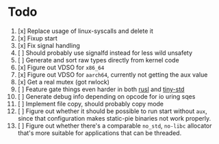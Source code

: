 # Todo

1. [x] Replace usage of linux-syscalls and delete it
2. [x] Fixup start
3. [x] Fix signal handling
4. [ ] Should probably use signalfd instead for less wild unsafety
5. [ ] Generate and sort raw types directly from kernel code
6. [x] Figure out VDSO for `x86_64`
7. [x] Figure out VDSO for `aarch64`, currently not getting the aux value
8. [x] Get a real mutex (got rwlock)
9. [ ] Feature gate things even harder in both [rusl](rusl) and [tiny-std](tiny-std)
10. [ ] Generate debug info depending on opcode for io uring sqes
11. [ ] Implement file copy, should probably copy mode
12. [ ] Figure out whether it should be possible to run start without `aux`, since that configuration
makes static-pie binaries not work properly.
13. [ ] Figure out whether there's a comparable `no_std`, `no-libc` allocator that's more suitable 
for applications that can be threaded.  